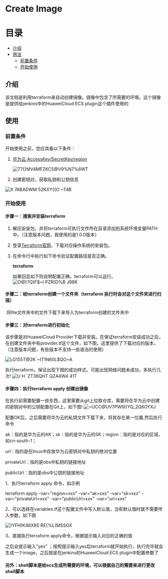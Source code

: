 # Create Image

# 目录

 * [介绍](#introduction)
 * [用法](#usage)
   * [前置条件](#preconditions)
   * [开始使用](#start_use)

## 介绍 <a id ="introduction"/>

该文档是利用terraform来自动创建镜像。镜像中包含了所需要的环境。这个镜像是提供给jenkins中的HuaweiCloud ECS plugin这个插件使用的



## 使用<a id="usage"/>

### 前置条件 <a id="preconditions"/>

开始使用之前，您应具备以下条件：



1. [华为云 AccessKey/SecretKey/region](https://support.huaweicloud.com/devg-apisign/api-sign-provide-aksk.html)

   
   ![77(}MV4MFZKC5@V9%N7%6WT](https://user-images.githubusercontent.com/78532744/136743740-bcda4af9-4bff-450a-8388-a75acdff0ba7.png)


2. 创建密钥对，获取私钥和公钥信息

![X 7ABADWM 52KXY{{O ~T4B](https://user-images.githubusercontent.com/78532744/136743822-c1e3c308-d47c-45ac-b086-65eef0283994.png)




### 开始使用 <a id="start_use"/>

#### 步骤一：搜索并安装terraform 

1. 解压安装包，并将terraform可执行文件所在目录添加到系统环境变量PATH中。（注意版本问题，我使用的是1.0.0版本）

2. 登录[Terraform官网](https://www.terraform.io/downloads.html)，下载对应操作系统的安装包。

3. 在命令行中执行如下命令验证配置路径是否正确。

   **terraform**

   如果回显如下则说明配置正确，terraform可以运行。
![O@)7Q)F$~I PZR)D%B J98K](https://user-images.githubusercontent.com/78532744/136744032-4018a7c4-aa38-4d7f-916c-fde0fedbaf0c.png)

   

#### 步骤二：给terraform创建一个文件夹（terraform 执行时会对这个文件夹进行扫描）

​       将file文件夹中的文件下载下来导入为terraform创建的文件夹中

#### 步骤三：对terraform进行初始化

该步骤是对HuaweiCloud Provider下载并安装。在保证terraform安装成功之后，在创建文件夹中有provider.tf这个文件，如下图，这里提供了下载对应的版本，（注意版本问题，有些版本不支持一些语法的使用）


![LG155T@2K`~IT1N60L$QO~A](https://user-images.githubusercontent.com/78532744/136744082-ab03f99f-500c-4393-a190-dbbce782f16e.png)

执行terraform，保证出现下图的成功样式，可能出现网络问题未成功，多执行几次!
![U H `ZT36QHT QZA4W4 41T](https://user-images.githubusercontent.com/78532744/136744129-32c1a3b3-c2aa-4e1e-b1ed-6b04d0682557.png)




#### 步骤四：执行terraform apply 创建出镜像

​      在执行前需要配置一些东西，这里需要从git上拉取仓库，需要将在华为云中创建的密钥对中的公钥配置在Git上，如下图!
![~UCC@UV7PW6I}YQ_2Q6OYXJ](https://user-images.githubusercontent.com/78532744/136744191-ad548f8b-b024-4f8d-942c-42e661aa5f89.png)


配置OK后，之后需要将华为云的私钥文件下载下来，将其存在某一位置,然后执行命令

ak：指的是华为云的AK；sk：指的是华为云的SK；region：指的是对应的区域，如cn-south-1；

url：指的是在linux中存放华为云密钥对中私钥的绝对位置

privateUrl：指的是obs中私钥的链接地址

publicUrl：指的是obs中公钥的链接地址

1、执行terraform apply 命令，如示例

terraform apply -var="region=xxx" -var="ak=xxx" -var="sk=xxx" -var="privateUrl=xxx" -var="publicUrl=xxx" -var="url=xxx"

2、可以选择在variables.tf这个配置文件中写入默认值，当有默认值时就不需要传入参数，如下图

![)YFH)K46X8S RE{%L(MSSGX](https://user-images.githubusercontent.com/78532744/136744222-89186997-a064-4276-981c-0c06d5231b9d.png)


3、直接执行terraform apply命令，根据提示输入对应的正确的值

之后会提示输入"yes" ；按照提示输入yes后terraform就开始执行，执行完毕就会生成一个image，之后就是在jenkins的HuaweiCloud ECS plugin中配置参数了





#### 另外：shell脚本是给ecs生成所需要的环境，可以根据自己的需要来进行更改shell脚本



